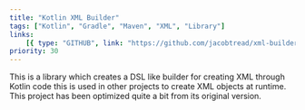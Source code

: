 ```yaml
---
title: "Kotlin XML Builder"
tags: ["Kotlin", "Gradle", "Maven", "XML", "Library"]
links:
    [{ type: "GITHUB", link: "https://github.com/jacobtread/xml-builder-kt" }]
priority: 30
---
```


This is a library which creates a DSL like builder for creating XML through Kotlin code this is used in other projects to create XML objects at runtime. This project has been optimized quite a bit from its original version.
